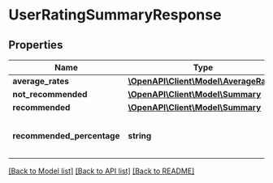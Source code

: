 # UserRatingSummaryResponse

## Properties
Name | Type | Description | Notes
------------ | ------------- | ------------- | -------------
**average_rates** | [**\OpenAPI\Client\Model\AverageRates**](AverageRates.md) |  | [optional] 
**not_recommended** | [**\OpenAPI\Client\Model\Summary**](Summary.md) |  | 
**recommended** | [**\OpenAPI\Client\Model\Summary**](Summary.md) |  | 
**recommended_percentage** | **string** | Percentage of unique buyers recommending seller | 

[[Back to Model list]](../README.md#documentation-for-models) [[Back to API list]](../README.md#documentation-for-api-endpoints) [[Back to README]](../README.md)


